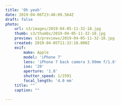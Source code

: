 ```yaml
---
title: 'Oh yeah'
date: 2019-04-06T23:48:09.564Z
draft: false
photo:
    url: s3/images/2019-04-05-11-32-18.jpg
    thumb: s3/thumbs/2019-04-05-11-32-18.jpg
    preview: s3/previews/2019-04-05-11-32-18.jpg
    created: 2019-04-05T11:32:18.000Z
    exif:
        make: Apple
        model: 'iPhone 7'
        lens: 'iPhone 7 back camera 3.99mm f/1.8'
        iso: '20'
        aperture: '1.8'
        shutter_speed: 1/2591
        focal_length: '4.0 mm'
    title: ""
    caption: ""

---
```

